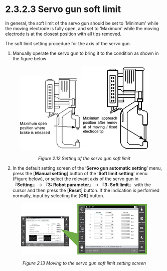 ﻿# 2.3.2.3 Servo gun soft limit

In general, the soft limit of the servo gun should be set to 'Minimum' while the moving electrode is fully open, and set to 'Maximum' while the moving electrode is at the closest position with all tips removed.

The soft limit setting procedure for the axis of the servo gun.

1. Manually operate the servo gun to bring it to the condition as shown in the figure below


<p align="center">
 <img src="../../../_assets/image_90_eng.png" ></img>
 <img src="../../../_assets/image_2_eng.png" ></img>
 <em><p align="center">Figure 2.12 Setting of the servo gun soft limit</p></em>
</p>

2. In the default setting screen of the ‘**Servo gun automatic setting**’ menu, press the [**Manual setting**] button of the ‘**Soft limit setting**’ menu (Figure below), or select the relevant axis of the servo gun in 『**Setting**』 → 『**3: Robot parameter**』 → 『**3: Soft limit**』 with the cursor and then press the \[**Reset**] button. If the indication is performed normally, input by selecting the \[**OK**] button.

<p align="center">
 <img src="../../../_assets/image_41_eng.png" width="80%"></img>
 <em><p align="center">Figure 2.13 Moving to the servo gun soft limit setting screen </p></em>
</p>
